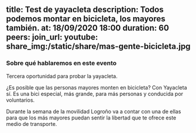   title: Test de yayacleta
description: Todos podemos montar en bicicleta, los mayores también.
at: 18/09/2020 18:00
duration: 60
peers: 
join_url:
youtube: 
share_img:/static/share/mas-gente-bicicleta.jpg
----
### Sobre qué hablaremos en este evento

Tercera oportunidad para probar la yayacleta. 

¿Es posible que las personas mayores monten en bicicleta? Con Yayacleta sí. Es una bici especial, más grande, para más personas y conducida por voluntarios.

Durante la semana de la movilidad Logroño va a contar con una de ellas para que los más mayores puedan sentir la libertad que te ofrece este medio de transporte. 
